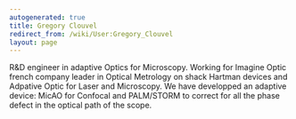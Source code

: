 ```yaml
---
autogenerated: true
title: Gregory Clouvel
redirect_from: /wiki/User:Gregory_Clouvel
layout: page
---
```


R&D engineer in adaptive Optics for Microscopy. Working for Imagine
Optic french company leader in Optical Metrology on shack Hartman
devices and Adpative Optic for Laser and Microscopy. We have developped
an adaptive device: MicAO for Confocal and PALM/STORM to correct for all
the phase defect in the optical path of the scope.
